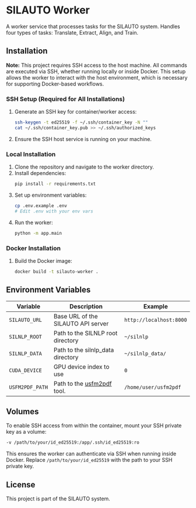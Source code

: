 # SILAUTO Worker

A worker service that processes tasks for the SILAUTO system. Handles four types of tasks: Translate, Extract, Align, and Train.

## Installation

**Note:** This project requires SSH access to the host machine. All commands are executed via SSH, whether running locally or inside Docker. This setup allows the worker to interact with the host environment, which is necessary for supporting Docker-based workflows.

### SSH Setup (Required for All Installations)

1. Generate an SSH key for container/worker access:
   ```bash
   ssh-keygen -t ed25519 -f ~/.ssh/container_key -N ""
   cat ~/.ssh/container_key.pub >> ~/.ssh/authorized_keys
   ```
2. Ensure the SSH host service is running on your machine.

### Local Installation

1. Clone the repository and navigate to the worker directory.
2. Install dependencies:
   ```bash
   pip install -r requirements.txt
   ```
3. Set up environment variables:
   ```bash
   cp .env.example .env
   # Edit .env with your env vars
   ```
4. Run the worker:
   ```bash
   python -m app.main
   ```

### Docker Installation

1. Build the Docker image:
   ```bash
   docker build -t silauto-worker .
   ```

## Environment Variables

| Variable        | Description                                                       | Example                 |
| --------------- | ----------------------------------------------------------------- | ----------------------- |
| `SILAUTO_URL`   | Base URL of the SILAUTO API server                                | `http://localhost:8000` |
| `SILNLP_ROOT`   | Path to the SILNLP root directory                                 | `~/silnlp`              |
| `SILNLP_DATA`   | Path to the silnlp_data directory                                 | `~/silnlp_data/`        |
| `CUDA_DEVICE`   | GPU device index to use                                           | `0`                     |
| `USFM2PDF_PATH` | Path to the [usfm2pdf](https://github.com/jcuenod/usfm2pdf) tool. | `/home/user/usfm2pdf`   |

## Volumes

To enable SSH access from within the container, mount your SSH private key as a volume:

```bash
-v /path/to/your/id_ed25519:/app/.ssh/id_ed25519:ro
```

This ensures the worker can authenticate via SSH when running inside Docker. Replace `/path/to/your/id_ed25519` with the path to your SSH private key.

## License

This project is part of the SILAUTO system.
